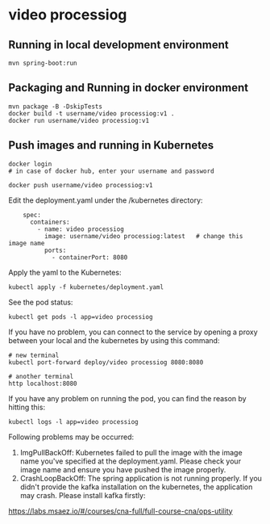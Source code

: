 # video processiog

## Running in local development environment

```
mvn spring-boot:run
```

## Packaging and Running in docker environment

```
mvn package -B -DskipTests
docker build -t username/video processiog:v1 .
docker run username/video processiog:v1
```

## Push images and running in Kubernetes

```
docker login 
# in case of docker hub, enter your username and password

docker push username/video processiog:v1
```

Edit the deployment.yaml under the /kubernetes directory:
```
    spec:
      containers:
        - name: video processiog
          image: username/video processiog:latest   # change this image name
          ports:
            - containerPort: 8080

```

Apply the yaml to the Kubernetes:
```
kubectl apply -f kubernetes/deployment.yaml
```

See the pod status:
```
kubectl get pods -l app=video processiog
```

If you have no problem, you can connect to the service by opening a proxy between your local and the kubernetes by using this command:
```
# new terminal
kubectl port-forward deploy/video processiog 8080:8080

# another terminal
http localhost:8080
```

If you have any problem on running the pod, you can find the reason by hitting this:
```
kubectl logs -l app=video processiog
```

Following problems may be occurred:

1. ImgPullBackOff:  Kubernetes failed to pull the image with the image name you've specified at the deployment.yaml. Please check your image name and ensure you have pushed the image properly.
1. CrashLoopBackOff: The spring application is not running properly. If you didn't provide the kafka installation on the kubernetes, the application may crash. Please install kafka firstly:

https://labs.msaez.io/#/courses/cna-full/full-course-cna/ops-utility

